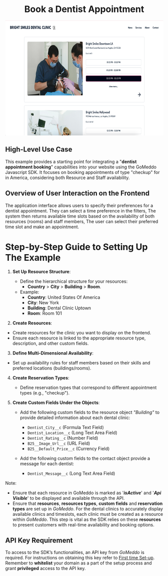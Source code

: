 <h1 align="center">Book a Dentist Appointment</h1>

<p align="center">
  <img src="./src/assets/dashboard.png" alt="Student Housing Dashboard" width="700" height="367">
</p>

## High-Level Use Case

This example provides a starting point for integrating a "**dentist appointment booking**" capabilities into your website using the GoMeddo Javascript SDK. It focuses on booking appointments of type "checkup" for in America, considering both Resource and Staff availability.

## Overview of User Interaction on the Frontend

The application interface allows users to specify their preferences for a dentist appointment. They can select a time preference in the filters, The system then returns available time slots based on the availability of both resources (rooms) and staff members, The user can select their preferred time slot and make an appointment.

# Step-by-Step Guide to Setting Up The Example

1. **Set Up Resource Structure**:

   - Define the hierarchical structure for your resources:
     - **Country** > **City** > **Building** > **Room**.
   - Example:
     - **Country**: United States Of America
     - **City**: New York
     - **Building**: Dental Clinic Uptown
     - **Room**: Room 101

2. **Create Resources**:

 - Create resources for the clinic you want to display on the frontend.
 - Ensure each resource is linked to the appropriate resource type, description, and other custom fields.

3.  **Define Multi-Dimensional Availability**:

 - Set up availability rules for staff members based on their skills and preferred locations (buildings/rooms).

4. **Create Reservation Types**:

   - Define reservation types that correspond to different appointment types (e.g., "checkup").

5. **Create Custom Fields Under the Objects**:

   - Add the following custom fields to the resource object *"Building"* to provide detailed information about each dental clinic:

     - `Dentist_City__c` (Formula Text Field)
     - `Dentist_Location__c` (Long Text Area Field)
     - `Dentist_Rating__c` (Number Field)
     - `B25__Image_Url__c` (URL Field)
     - `B25__Default_Price__c` (Currency Field)

   - Add the following custom fields to the contact object provide a message for each dentist:

     - `Dentist_Message__c` (Long Text Area Field)

Note:
- Ensure that each resource in GoMeddo is marked as '**_isActive_**' and '**_Api Visible_**' to be displayed and available through the API.
- Ensure that **resources**, **resources types**, **custom fields** and **reservation types** are set up in _GoMeddo_. For the dental clinics to accurately display available clinics and timeslots, each clinic must be created as a resource within _GoMeddo_. This step is vital as the SDK relies on these **resources** to present customers with real-time availability and booking options.

## API Key Requirement

To access to the SDK’s functionalities, an API key from _GoMeddo_ is required. For instructions on obtaining this key refer to [First time Set-up](https://gomeddo.atlassian.net/wiki/spaces/WID/pages/3353837569/First+time+Set-up). Remember to **whitelist** your domain as a part of the setup process and grant **privileged** access to the API key.
